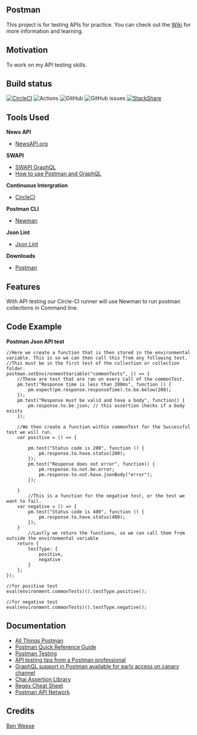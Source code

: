 ## Postman
This project is for testing APIs for practice. You can check out the [Wiki](https://github.com/benweese/Postman/wiki) for more information and learning.

## Motivation
To work on my API testing skills.

## Build status
[![CircleCI](https://circleci.com/gh/benweese/Postman/tree/master.svg?style=shield)](https://circleci.com/gh/benweese/Postman/tree/master) ![Actions](https://github.com/benweese/Postman/workflows/Node%20CI/badge.svg) ![GitHub](https://img.shields.io/github/license/benweese/Postman.svg) ![GitHub issues](https://img.shields.io/github/issues-raw/benweese/Postman.svg) [![StackShare](http://img.shields.io/badge/tech-stack-0690fa.svg?style=flat)](https://stackshare.io/benweese/postman-api-testing)

## Tools Used
<b>News API</b>
- [NewsAPI.org](https://newsapi.org/)

<b>SWAPI</b>
- [SWAPI GraphQL](https://swapi.apis.guru/)
- [How to use Postman and GraphQL](https://www.codetraveler.io/2019/01/12/how-to-use-postman-with-a-graphql-api/)

<b>Continuous Intergration</b>
- [CircleCI](https://circleci.com/)

<b>Postman CLI</b>
- [Newman](https://hub.docker.com/r/postman/newman/)

<b>Json Lint</b>
- [Json Lint](https://jsonlint.com/)

<b>Downloads</b>
- [Postman](https://www.getpostman.com/apps)

## Features
With API testing our Circle-CI runner will use Newman to run postman collections in Command line.

## Code Example

<b>Postman Json API test</b>
```
//Here we create a function that is then stored in the environmental variable. This is so we can then call this from any following test.
//This must be in the first test of the collection or collection folder.
postman.setEnvironmentVariable("commonTests", () => {
    //These are test that are ran on every call of the commonTest.
    pm.test("Response time is less than 200ms", function () {
        pm.expect(pm.response.responseTime).to.be.below(200);
    });
    pm.test("Response must be valid and have a body", function() {
        pm.response.to.be.json; // this assertion checks if a body  exists
    });
    
    //We then create a function within commonTest for the Successful test we will run.
    var positive = () => {
            
        pm.test("Status code is 200", function () {
            pm.response.to.have.status(200);
        });
        pm.test("Response does not error", function() {
            pm.response.to.not.be.error;
            pm.response.to.not.have.jsonBody("error");
        });
        
    }
        //This is a function for the negative test, or the test we want to fail.
    var negative = () => {
        pm.test("Status code is 400", function () {
            pm.response.to.have.status(400);
        });
    }
        //Lastly we return the functions, so we can call them from outside the environmental variable
    return {
        testType: {
            positive,
            negative
        }
    };
});

//for positive test
eval(environment.commonTests)().testType.positive();
 
//for negative test
eval(environment.commonTests)().testType.negative();
```

## Documentation
- [All Things Postman](https://github.com/DannyDainton/All-Things-Postman/)
- [Postman Quick Reference Guide](https://postman-quick-reference-guide.readthedocs.io/en/latest/index.html)
- [Postman Testing](https://learning.getpostman.com/docs/postman/scripts/test_scripts/)
- [API testing tips from a Postman professional](https://blog.getpostman.com/2017/07/28/api-testing-tips-from-a-postman-professional/)
- [GraphQL support in Postman available for early access on canary channel](https://community.getpostman.com/t/graphql-support-in-postman-available-for-early-access-on-canary-channel/5524/3)
- [Chai Assertion Library ](https://www.chaijs.com/api/bdd/)
- [Regex Cheat Sheet](https://www.rexegg.com/regex-quickstart.html)
- [Postman API Network](https://www.getpostman.com/api-network/)


## Credits
[Ben Weese](https://benweese.dev/)
